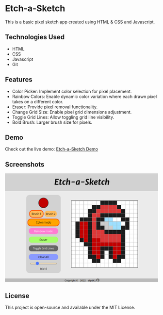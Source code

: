 # Etch-a-Sketch

This is a basic pixel sketch app created using HTML & CSS and Javascript.

## Technologies Used

- HTML
- CSS
- Javascript
- Git

## Features

- Color Picker: Implement color selection for pixel placement.
- Rainbow Colors: Enable dynamic color variation where each drawn pixel takes on a different color.
- Eraser: Provide pixel removal functionality.
- Change Grid Size: Enable pixel grid dimensions adjustment.
- Toggle Grid Lines: Allow toggling grid line visibility.
- Bold Brush: Larger brush size for pixels.

## Demo

Check out the live demo: [Etch-a-Sketch Demo](https://eliptik1.github.io/etch-a-sketch/)

## Screenshots
![](./images/etch-a-sketch.png)

## License

This project is open-source and available under the MIT License.